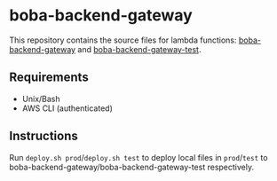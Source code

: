 # boba-backend-gateway

This repository contains the source files for lambda functions: [boba-backend-gateway](https://console.amazonaws-us-gov.com/lambda/home?region=us-gov-west-1#/functions/boba-backend-gateway?tab=configuration) and [boba-backend-gateway-test](https://console.amazonaws-us-gov.com/lambda/home?region=us-gov-west-1#/functions/boba-backend-gateway-test?tab=configuration).

## Requirements

* Unix/Bash
* AWS CLI (authenticated)

## Instructions

Run `deploy.sh prod`/`deploy.sh test` to deploy local files in `prod`/`test` to boba-backend-gateway/boba-backend-gateway-test respectively.
